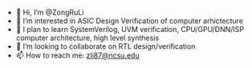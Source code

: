- 👋 Hi, I’m @ZongRuLi
- 👀 I’m interested in ASIC Design Verification of computer arhictecture
- 🌱 I plan to learn SystemVerilog, UVM verification, CPU/GPU/DNN/ISP computer architecture, high level synthesis
- 💞️ I’m looking to collaborate on RTL design/verification
- 📫 How to reach me: zli87@ncsu.edu

<!---
ZongRuLi/ZongRuLi is a ✨ special ✨ repository because its `README.md` (this file) appears on your GitHub profile.
You can click the Preview link to take a look at your changes.
--->
